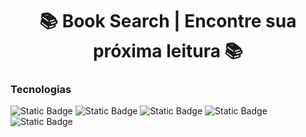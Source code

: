 <h1 align="center">📚 Book Search | Encontre sua próxima leitura 📚</h1>
<h3>Tecnologias</h3>
<div>
  <img alt="Static Badge" src="https://img.shields.io/badge/Python-black?style=flat-square&logo=Python">
  <img alt="Static Badge" src="https://img.shields.io/badge/Flask-black?style=flat-square&logo=Flask">
  <img alt="Static Badge" src="https://img.shields.io/badge/Jinja2-black?style=flat-square&logo=Jinja">
  <img alt="Static Badge" src="https://img.shields.io/badge/HTML-black?style=flat-square&logo=HTML5">
  <img alt="Static Badge" src="https://img.shields.io/badge/CSS-black?style=flat-square&logo=CSS3">
</div>

